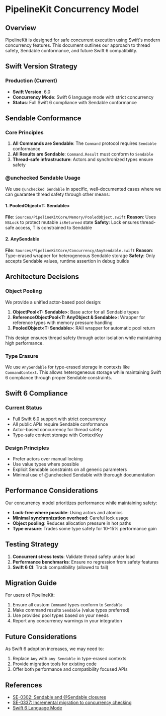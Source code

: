 # PipelineKit Concurrency Model

## Overview

PipelineKit is designed for safe concurrent execution using Swift's modern concurrency features. This document outlines our approach to thread safety, Sendable conformance, and future Swift 6 compatibility.

## Swift Version Strategy

### Production (Current)
- **Swift Version**: 6.0
- **Concurrency Mode**: Swift 6 language mode with strict concurrency
- **Status**: Full Swift 6 compliance with Sendable conformance

## Sendable Conformance

### Core Principles

1. **All Commands are Sendable**: The `Command` protocol requires `Sendable` conformance
2. **All Results are Sendable**: `Command.Result` must conform to `Sendable`
3. **Thread-safe infrastructure**: Actors and synchronized types ensure safety

### @unchecked Sendable Usage

We use `@unchecked Sendable` in specific, well-documented cases where we can guarantee thread safety through other means:

#### 1. PooledObject<T: Sendable>
**File**: `Sources/PipelineKitCore/Memory/PooledObject.swift`
**Reason**: Uses `NSLock` to protect mutable `isReturned` state
**Safety**: Lock ensures thread-safe access, T is constrained to Sendable

#### 2. AnySendable
**File**: `Sources/PipelineKitCore/Concurrency/AnySendable.swift`
**Reason**: Type-erased wrapper for heterogeneous Sendable storage
**Safety**: Only accepts Sendable values, runtime assertion in debug builds

## Architecture Decisions

### Object Pooling

We provide a unified actor-based pool design:

1. **ObjectPool<T: Sendable>**: Base actor for all Sendable types
2. **ReferenceObjectPool<T: AnyObject & Sendable>**: Wrapper for reference types with memory pressure handling
3. **PooledObject<T: Sendable>**: RAII wrapper for automatic pool return

This design ensures thread safety through actor isolation while maintaining high performance.

### Type Erasure

We use `AnySendable` for type-erased storage in contexts like `CommandContext`. This allows heterogeneous storage while maintaining Swift 6 compliance through proper Sendable constraints.

## Swift 6 Compliance

### Current Status
- Full Swift 6.0 support with strict concurrency
- All public APIs require Sendable conformance
- Actor-based concurrency for thread safety
- Type-safe context storage with ContextKey<T>

### Design Principles
- Prefer actors over manual locking
- Use value types where possible
- Explicit Sendable constraints on all generic parameters
- Minimal use of @unchecked Sendable with thorough documentation

## Performance Considerations

Our concurrency model prioritizes performance while maintaining safety:

- **Lock-free where possible**: Using actors and atomics
- **Minimal synchronization overhead**: Careful lock usage
- **Object pooling**: Reduces allocation pressure in hot paths
- **Type erasure**: Trades some type safety for 10-15% performance gain

## Testing Strategy

1. **Concurrent stress tests**: Validate thread safety under load
2. **Performance benchmarks**: Ensure no regression from safety features
3. **Swift 6 CI**: Track compatibility (allowed to fail)

## Migration Guide

For users of PipelineKit:

1. Ensure all custom `Command` types conform to `Sendable`
2. Make command results `Sendable` (value types preferred)
3. Use provided pool types based on your needs
4. Report any concurrency warnings in your integration

## Future Considerations

As Swift 6 adoption increases, we may need to:

1. Replace `Any` with `any Sendable` in type-erased contexts
2. Provide migration tools for existing code
3. Offer both performance and compatibility focused APIs

## References

- [SE-0302: Sendable and @Sendable closures](https://github.com/apple/swift-evolution/blob/main/proposals/0302-concurrent-value-and-concurrent-closures.md)
- [SE-0337: Incremental migration to concurrency checking](https://github.com/apple/swift-evolution/blob/main/proposals/0337-support-incremental-migration-to-concurrency-checking.md)
- [Swift 6 Language Mode](https://www.swift.org/swift-6/)